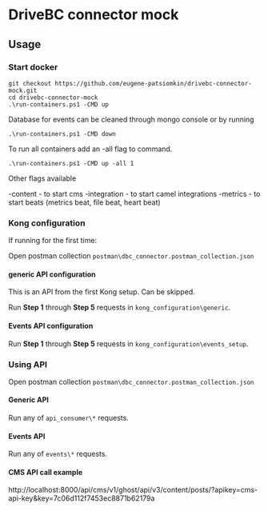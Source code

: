 # DriveBC connector mock

## Usage

### Start docker

```shell
git checkout https://github.com/eugene-patsiomkin/drivebc-connector-mock.git
cd drivebc-connector-mock
.\run-containers.ps1 -CMD up
```

Database for events can be cleaned through mongo console or by running

```shell
.\run-containers.ps1 -CMD down
```

To run all containers add an -all flag to command.

```shell
.\run-containers.ps1 -CMD up -all 1
```

Other flags available

 -content - to start cms
 -integration - to start camel integrations
 -metrics - to start beats (metrics beat, file beat, heart beat)

### Kong configuration

If running for the first time:

Open postman collection ```postman\dbc_connector.postman_collection.json```

#### generic API configuration

This is an API from the first Kong setup. Can be skipped.

Run **Step 1** through **Step 5** requests in ```kong_configuration\generic```.

#### Events API configuration

Run **Step 1** through **Step 5** requests in ```kong_configuration\events_setup```.

### Using API

Open postman collection ```postman\dbc_connector.postman_collection.json```

#### Generic API

Run any of  ```api_consumer\*``` requests.

#### Events API

Run any of  ```events\*``` requests.

#### CMS API call example


http://localhost:8000/api/cms/v1/ghost/api/v3/content/posts/?apikey=cms-api-key&key=7c06d112f7453ec8871b62179a
